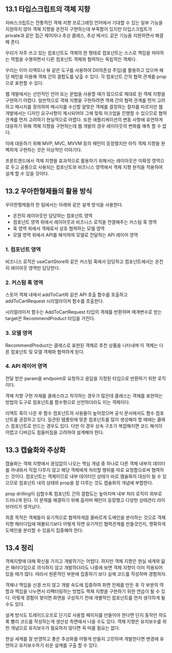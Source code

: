 ## 13.1 타입스크립트의 객체 지향

자바스크립트는 전통적인 객체 지향 프로그래밍 언어에서 기대할 수 있는 일부 기능을 지원하지 않아 객체 지향을 온전히 구현하는데 부족함이 있지만 타입스크립트가 private과 같은 접근 제어자나 추상 클래스, 추상 메서드 같은 기능을 지원하면서 해결해 준다.

우리가 자주 쓰고 있는 컴포넌트도 객체의 한 형태로 컴포넌트는 스스로 책임을 져야하는 역할을 수행하면서 다른 컴포넌트 객체와 협력하는 독립적인 객체다.

우리는 이미 리액트나 뷰 같은 도구를 사용하여 DI(의존성 주입)를 활용하고 있으며 해당 패턴을 이용해 객체 간의 결합도를 낮출 수 있다. 각 컴포넌트 간의 협력 관계를 prop으로 표현할 수 있다.

웹 개발에서는 선언적인 언어 또는 문법을 사용할 때가 많으므로 제대로 된 객체 지향을 구현하기 어렵다. 일반적으로 객체 지향을 구현하려면 객체 간의 협력 관계를 먼저 고려하고 메시지를 정의하여 메시지를 수신할 알맞은 객체를 결정하는 절차를 따르지만 웹 개발에서는 디자인 요구사항이 제시되어야 그에 맞춰 마크업을 진행할 수 있으므로 협력관계를 먼저 고려하기 현실적으로 어렵다. 또한 애플리케이션의 변동 사항에 유연하게 대응하기 위해 객체 지향을 구현하는데 웹 개발의 경우 레이아웃의 변화를 예측 할 수 없다.

이에 대응하기 위해 MVP, MVC, MVVM 등의 패턴이 등장했지만 아직 객체 지향을 완벽하게 구현하는 것은 이상적인 이야기다.

프론트엔드에서 객체 지향을 효과적으로 활용하기 위해서는 레이아웃은 미확정 영역으로 두고 공통으로 사용되는 컴포넌트와 비즈니스 영역에서 객체 지향 원칙을 적용하여 설계 할 수 있을 것이다.

## 13.2 우아한형제들의 활용 방식

우아한형제들의 한 팀에서는 아래와 같은 설계 방식을 사용한다.

- 온전히 레이아웃만 담당하는 컴포넌트 영역
- 컴포넌트 영역 위에서 레이아웃과 비즈니스 로직을 연결해주는 커스텀 훅 영역
- 훅 영역 위에서 객체로서 상호 협력하는 모델 영역
- 모델 영역 위에서 API를 해석하여 모델로 전달하는 API 레이어 영역

### 1. 컴포넌트 영역

비즈니스 로직은 useCartStore와 같은 커스텀 훅에서 담당하고 컴포넌트에서는 온전히 레이아웃 영역만 담당한다.

### 2. 커스텀 훅 영역

스토어 객체 내에서 addToCart와 같은 API 호출 함수를 호출하고 addToCartRequest 시리얼라이저 함수를 호출한다.

시리얼라이저 함수는 AddToCartRequest 타입의 객체를 반환하며 매개변수로 받는 target은 RecommendProduct 타입을 가진다.

### 3. 모델 영역

RecommendProduct는 클래스로 표현된 객체로 추천 상품을 나타내며 이 객체는 다른 컴포넌트 및 모델 객체와 협력하게 된다.

### 4. API 레이어 영역

전달 받은 param을 endpoint로 요청하고 응답을 지정된 타입으로 반환하기 위한 로직이다.

객체 지향 구현 자체를 클래스라고 착각하는 경우가 많은데 클래스는 객체를 표현하는 방법의 도구로 컴포넌트를 함수형으로 선언하더라도 이는 객체이다.

리액트 훅이 나온 후 함수 컴포넌트의 사용율이 높아졌으며 공식 문서에서도 함수 컴포넌트를 권장하고 있다. 일관된 템플릿에 맞춘 컴포넌트를 많이 생성해야 할 때에는 클래스 컴포넌트로 만드는 경우도 있다. 다만 이 경우 상속 구조가 복잡해지면 코드 해석이 어렵고 디버깅도 힘들어짐을 고려하여 설계해야 한다.

## 13.3 캡슐화와 추상화

캡슐화는 객체 지향에서 끊임없이 나오는 핵심 개념 중 하나로 다른 객체 내부의 데이터를 꺼내와서 직접 다루지 않고 해당 객체에게 처리할 행위를 따로 요청함으로써 협력하는 것이다. 컴포넌트는 객체이므로 내부 데이터인 상태가 바로 캠슐화의 대상이 될 수 있으므로 컴포넌트 내의 상태와 prop을 잘 다루는 것도 캡슐화의 개념에 부합한다.

prop drilling이 심할수록 컴포넌트 간의 결합도는 높아지며 내부 처리 로직이 외부로 드러나게 된다. 이 문제를 해결하기 위해 옵저버 패턴이 등장했고 다양한 상태관리 라이브러리가 생겨났다.

최종 목적은 객체들이 유기적으로 협력하게끔 올바르게 도메인을 분리하는 것으로 객체 지향 패러다임에 매몰되기보다 어떻게 하면 유기적인 협력관계를 만들것인지, 명확하게 도메인을 분리할 수 있을지 집중해야 한다.
## 13.4 정리

객체지향에 대해 확신을 가지고 개발하기는 어렵다. 하지만 객체 지향은 현실 세계와 닮은 패러다임으로 의식하지 않고 개발하더라도 나중에 보면 객체 지향이 이미 적용되어 있을 때가 많다. 따라서 원론적인 부분에 집중하기 보다 실제 코드를 작성하며 경험하자.

객체나 책임을 신경 쓰지 않고 개발 속도에 집중하여 화면 전체를 만든 후 각 부분의 역할과 책임을 나누면서 리팩터링하는 방법도 캑체 지향을 구현하기 위한 연습이 될 수 있다. 이렇게 경험이 쌓이면 화면을 구성하기 전에 개별적인 컴포넌트를 먼저 생각하게 될 수도 있다.

설계 방식도 트레이드오프로 단기로 사용할 페이지를 만들어야 한다면 단지 동작만 하도록 빨리 코드를 작성하는게 생산성 측면에서 나을 수도 있다. 객체 지향은 유지보수를 위한 개념으로 유지보수가 필요하지 않다면 꼭 따를 필요는 없다.

현실 세계를 잘 반영하고 좋은 추상화를 어떻게 만들지 고민하며 개발한다면 변경에 유연하고 유지보수하기 쉬운 설계를 구출 할 수 있다.
